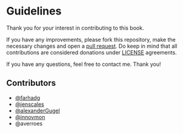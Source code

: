 # Guidelines
Thank you for your interest in contributing to this book.

If you have any improvements, please fork this repository, make the necessary changes and open a [pull request](https://github.com/FarhadG/ui-react/pulls). Do keep in mind that all contributions are considered donations under [LICENSE](LICENSE) agreements.

If you have any questions, feel free to contact me. Thank you!

## Contributors
- [@farhadg](https://github.com/FarhadG)
- [@jenscales](https://github.com/jenscales)
- [@alexanderGugel](https://github.com/alexanderGugel)
- [@innovmon](https://github.com/innovmon)
- @averroes
